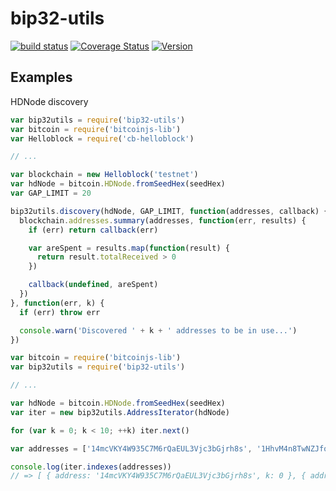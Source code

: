 # bip32-utils

[![build status](https://secure.travis-ci.org/dcousens/bip32-utils.png)](http://travis-ci.org/dcousens/bip32-utils)
[![Coverage Status](https://img.shields.io/coveralls/dcousens/bip32-utils.svg)](https://coveralls.io/r/dcousens/bip32-utils)
[![Version](http://img.shields.io/npm/v/bip32-utils.svg)](https://www.npmjs.org/package/bip32-utils)


## Examples

HDNode discovery

``` javascript
var bip32utils = require('bip32-utils')
var bitcoin = require('bitcoinjs-lib')
var Helloblock = require('cb-helloblock')

// ...

var blockchain = new Helloblock('testnet')
var hdNode = bitcoin.HDNode.fromSeedHex(seedHex)
var GAP_LIMIT = 20

bip32utils.discovery(hdNode, GAP_LIMIT, function(addresses, callback) {
  blockchain.addresses.summary(addresses, function(err, results) {
    if (err) return callback(err)

    var areSpent = results.map(function(result) {
      return result.totalReceived > 0
    })

    callback(undefined, areSpent)
  })
}, function(err, k) {
  if (err) throw err

  console.warn('Discovered ' + k + ' addresses to be in use...')
})
```

``` javascript
var bitcoin = require('bitcoinjs-lib')
var bip32utils = require('bip32-utils')

// ...

var hdNode = bitcoin.HDNode.fromSeedHex(seedHex)
var iter = new bip32utils.AddressIterator(hdNode)

for (var k = 0; k < 10; ++k) iter.next()

var addresses = ['14mcVKY4W935C7M6rQaEUL3Vjc3bGjrh8s', '1HhvM4n8TwNZJfo1EWc3xeqzpoRYPQSbK']

console.log(iter.indexes(addresses))
// => [ { address: '14mcVKY4W935C7M6rQaEUL3Vjc3bGjrh8s', k: 0 }, { address: '1HhvM4n8TwNZJfo1EWc3xeqzpoRYPQSbK', k: 1 } ]
```
